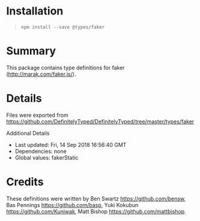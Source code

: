 # Installation
> `npm install --save @types/faker`

# Summary
This package contains type definitions for faker (http://marak.com/faker.js/).

# Details
Files were exported from https://github.com/DefinitelyTyped/DefinitelyTyped/tree/master/types/faker

Additional Details
 * Last updated: Fri, 14 Sep 2018 16:56:40 GMT
 * Dependencies: none
 * Global values: fakerStatic

# Credits
These definitions were written by Ben Swartz <https://github.com/bensw>, Bas Pennings <https://github.com/basp>, Yuki Kokubun <https://github.com/Kuniwak>, Matt Bishop <https://github.com/mattbishop>.
